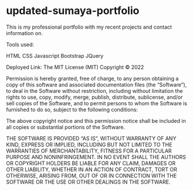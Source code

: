 # updated-sumaya-portfolio
This is my professional portfolio with my recent projects and contact information on.

Tools used:

HTML CSS Javascript Bootstrap JQuery



Deployed Link:
The MIT License (MIT) Copyright © 2022

Permission is hereby granted, free of charge, 
to any person obtaining a copy of this software and associated documentation files (the “Software”),
 to deal in the Software without restriction, including without limitation the rights to use, copy,
  modify, merge, publish, distribute, sublicense, and/or sell copies of the Software, 
  and to permit persons to whom the Software is furnished to do so, subject to the following conditions:

The above copyright notice and this permission notice shall be included in all copies or substantial portions of the Software.

THE SOFTWARE IS PROVIDED “AS IS”, WITHOUT WARRANTY OF ANY KIND, EXPRESS OR IMPLIED,
 INCLUDING BUT NOT LIMITED TO THE WARRANTIES OF MERCHANTABILITY, FITNESS FOR A PARTICULAR PURPOSE AND NONINFRINGEMENT. 
 IN NO EVENT SHALL THE AUTHORS OR COPYRIGHT HOLDERS BE LIABLE FOR ANY CLAIM, DAMAGES OR OTHER LIABILITY, WHETHER IN AN ACTION OF CONTRACT, 
 TORT OR OTHERWISE, ARISING FROM, OUT OF OR IN CONNECTION WITH THE SOFTWARE OR THE USE OR OTHER DEALINGS IN THE SOFTWARE.
